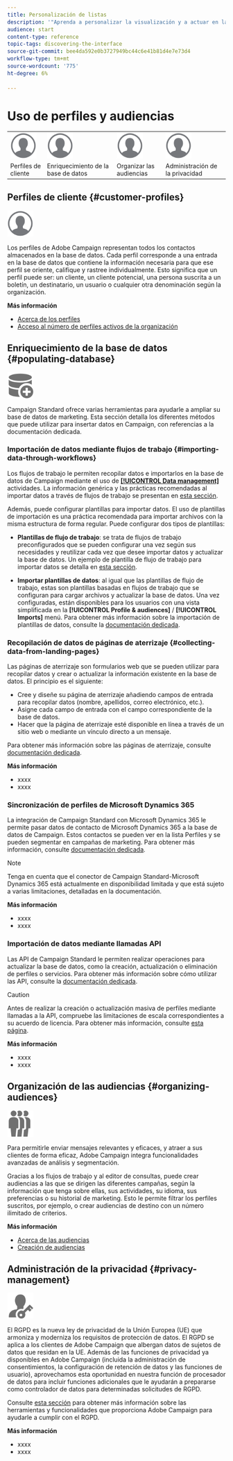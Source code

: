 ```yaml
---
title: Personalización de listas
description: '"Aprenda a personalizar la visualización y a actuar en las pantallas de lista de Adobe Campaign Standard: ordenar, filtrar, eliminar o duplicar elementos. Las pantallas de listas muestran elementos de uno o varios recursos determinados".'
audience: start
content-type: reference
topic-tags: discovering-the-interface
source-git-commit: bee4da592e0b3727949bc44c6e41b81d4e7e73d4
workflow-type: tm+mt
source-wordcount: '775'
ht-degree: 6%

---
```



# Uso de perfiles y audiencias

<table>
<tr>
    <td valign="top">
        <a href="../../start/using/work-with-audiences.md"><img width="60px" alt="condiciones" src="assets/icon_profile.svg"/></a>
    </td>
    <td valign="top">
        <a href="../../api/using/creating-a-service.md"><img width="60px" alt="condiciones" src="assets/icon_profile.svg"/></a>
    </td>
    <td valign="top">
        <a href="../../api/using/interacting-with-custom-resources.md"><img width="60px" alt="condiciones" src="assets/icon_profile.svg"/></a>
    </td>
    <td valign="top">
        <a href="../../api/using/interacting-with-marketing-history.md"><img width="60px" alt="condiciones" src="assets/icon_profile.svg"/></a>
    </td>
</tr>
<tr>
<td>Perfiles de cliente</td>
<td>Enriquecimiento de la base de datos</td>
<td>Organizar las audiencias</td>
<td>Administración de la privacidad</td>
</tr>
</table>

## Perfiles de cliente {#customer-profiles}

<img width="60px" alt="condiciones" src="assets/icon_profile.svg"/>

Los perfiles de Adobe Campaign representan todos los contactos almacenados en la base de datos. Cada perfil corresponde a una entrada en la base de datos que contiene la información necesaria para que ese perfil se oriente, califique y rastree individualmente. Esto significa que un perfil puede ser: un cliente, un cliente potencial, una persona suscrita a un boletín, un destinatario, un usuario o cualquier otra denominación según la organización.

**Más información**

* [Acerca de los perfiles](../../audiences/using/about-profiles.md)
* [Acceso al número de perfiles activos de la organización](../../audiences/using/active-profiles.md)

## Enriquecimiento de la base de datos {#populating-database}

<img width="60px" alt="condiciones" src="assets/icon_populate.svg"/>

Campaign Standard ofrece varias herramientas para ayudarle a ampliar su base de datos de marketing. Esta sección detalla los diferentes métodos que puede utilizar para insertar datos en Campaign, con referencias a la documentación dedicada.

### Importación de datos mediante flujos de trabajo {#importing-data-through-workflows}

Los flujos de trabajo le permiten recopilar datos e importarlos en la base de datos de Campaign mediante el uso de [**[!UICONTROL Data management]**](../../automating/using/about-data-management-activities.md) actividades. La información genérica y las prácticas recomendadas al importar datos a través de flujos de trabajo se presentan en [esta sección](../../automating/using/about-data-import-and-export.md).

Además, puede configurar plantillas para importar datos. El uso de plantillas de importación es una práctica recomendada para importar archivos con la misma estructura de forma regular. Puede configurar dos tipos de plantillas:

* **Plantillas de flujo de trabajo**: se trata de flujos de trabajo preconfigurados que se pueden configurar una vez según sus necesidades y reutilizar cada vez que desee importar datos y actualizar la base de datos. Un ejemplo de plantilla de flujo de trabajo para importar datos se detalla en [esta sección](../../automating/using/creating-import-workflow-templates.md).

* **Importar plantillas de datos**: al igual que las plantillas de flujo de trabajo, estas son plantillas basadas en flujos de trabajo que se configuran para cargar archivos y actualizar la base de datos. Una vez configuradas, están disponibles para los usuarios con una vista simplificada en la **[!UICONTROL Profile & audiences]** / **[!UICONTROL Imports]** menú. Para obtener más información sobre la importación de plantillas de datos, consulte la [documentación dedicada](../../automating/using/importing-data-with-import-templates.md).

### Recopilación de datos de páginas de aterrizaje {#collecting-data-from-landing-pages}

Las páginas de aterrizaje son formularios web que se pueden utilizar para recopilar datos y crear o actualizar la información existente en la base de datos. El principio es el siguiente:

* Cree y diseñe su página de aterrizaje añadiendo campos de entrada para recopilar datos (nombre, apellidos, correo electrónico, etc.).
* Asigne cada campo de entrada con el campo correspondiente de la base de datos.
* Hacer que la página de aterrizaje esté disponible en línea a través de un sitio web o mediante un vínculo directo a un mensaje.

Para obtener más información sobre las páginas de aterrizaje, consulte [documentación dedicada](../../channels/using/getting-started-with-landing-pages.md).

**Más información**

* xxxx
* xxxx

### Sincronización de perfiles de Microsoft Dynamics 365

La integración de Campaign Standard con Microsoft Dynamics 365 le permite pasar datos de contacto de Microsoft Dynamics 365 a la base de datos de Campaign.
Estos contactos se pueden ver en la lista Perfiles y se pueden segmentar en campañas de marketing. Para obtener más información, consulte [documentación dedicada](../../integrating/using/d365-acs-get-started.md).

>[!NOTE]
>
>Tenga en cuenta que el conector de Campaign Standard-Microsoft Dynamics 365 está actualmente en disponibilidad limitada y que está sujeto a varias limitaciones, detalladas en la documentación.

**Más información**

* xxxx
* xxxx

### Importación de datos mediante llamadas API

Las API de Campaign Standard le permiten realizar operaciones para actualizar la base de datos, como la creación, actualización o eliminación de perfiles o servicios. Para obtener más información sobre cómo utilizar las API, consulte la [documentación dedicada](../../api/using/get-started-apis.md).

>[!CAUTION]
>
>Antes de realizar la creación o actualización masiva de perfiles mediante llamadas a la API, compruebe las limitaciones de escala correspondientes a su acuerdo de licencia. Para obtener más información, consulte [esta página](https://helpx.adobe.com/legal/product-descriptions/campaign-standard.html#ITInfrastructureResourcesbyActiveProfilesTiers).

**Más información**

* xxxx
* xxxx

## Organización de las audiencias {#organizing-audiences}

<img width="60px" alt="condiciones" src="assets/icon_audience.svg"/>

Para permitirle enviar mensajes relevantes y eficaces, y atraer a sus clientes de forma eficaz, Adobe Campaign integra funcionalidades avanzadas de análisis y segmentación.

Gracias a los flujos de trabajo y al editor de consultas, puede crear audiencias a las que se dirigen las diferentes campañas, según la información que tenga sobre ellas, sus actividades, su idioma, sus preferencias o su historial de marketing. Esto le permite filtrar los perfiles suscritos, por ejemplo, o crear audiencias de destino con un número ilimitado de criterios.

**Más información**

* [Acerca de las audiencias](../../audiences/using/about-audiences.md)
* [Creación de audiencias](../../audiences/using/creating-audiences.md)

## Administración de la privacidad {#privacy-management}

<img width="60px" alt="condiciones" src="assets/icon_privacy.svg"/>

El RGPD es la nueva ley de privacidad de la Unión Europea (UE) que armoniza y moderniza los requisitos de protección de datos. El RGPD se aplica a los clientes de Adobe Campaign que albergan datos de sujetos de datos que residan en la UE. Además de las funciones de privacidad ya disponibles en Adobe Campaign (incluida la administración de consentimientos, la configuración de retención de datos y las funciones de usuario), aprovechamos esta oportunidad en nuestra función de procesador de datos para incluir funciones adicionales que le ayudarán a prepararse como controlador de datos para determinadas solicitudes de RGPD.

Consulte [esta sección](../../start/using/privacy.md) para obtener más información sobre las herramientas y funcionalidades que proporciona Adobe Campaign para ayudarle a cumplir con el RGPD.

**Más información**

* xxxx
* xxxx